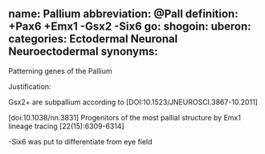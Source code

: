 name: Pallium
abbreviation: @Pall
definition: +Pax6 +Emx1 -Gsx2 -Six6
go:
shogoin: 
uberon: 
categories: Ectodermal Neuronal Neuroectodermal
synonyms:
---

Patterning genes of the Pallium

Justification:

Gsx2+ are subpallium according to [DOI:10.1523/JNEUROSCI.3867-10.2011]

[doi:10.1038/nn.3831] Progenitors of the most pallial structure by Emx1 lineage tracing [22(15):6309-6314]

-Six6 was put to differentiate from eye field
